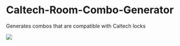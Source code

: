 Caltech-Room-Combo-Generator
============================

Generates combos that are compatible with Caltech locks

![](https://github.com/JadenGeller/JGLayoutDotSyntax/blob/master/lock.png?raw=true)   
